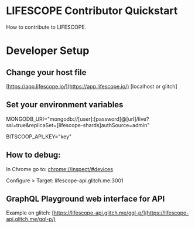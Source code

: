 # LIFESCOPE Contributor Quickstart

How to contribute to LIFESCOPE.

# Developer Setup

## Change your host file

[https://app.lifescope.io/](https://app.lifescope.io/)		[localhost or glitch]

## Set your environment variables
 
MONGODB_URI="mongodb://[user]:[password]@[url]/live?ssl=true&replicaSet=[lifescope-shards]authSource=admin"

BITSCOOP_API_KEY="key"

## How to debug:

In Chrome go to: [chrome://inspect/#devices](chrome://inspect/#devices)

Configure > Target: lifescope-api.glitch.me:3001

## GraphQL Playground web interface for API

Example on glitch:
[https://lifescope-api.glitch.me/gql-p/](https://lifescope-api.glitch.me/gql-p/)
<!--stackedit_data:
eyJoaXN0b3J5IjpbMTg5NzkyNDY4NiwtMTQ5MDIxNTgzMCwtMT
k2NzIzNjI3OCwtMTg0MTE3MzI2XX0=
-->